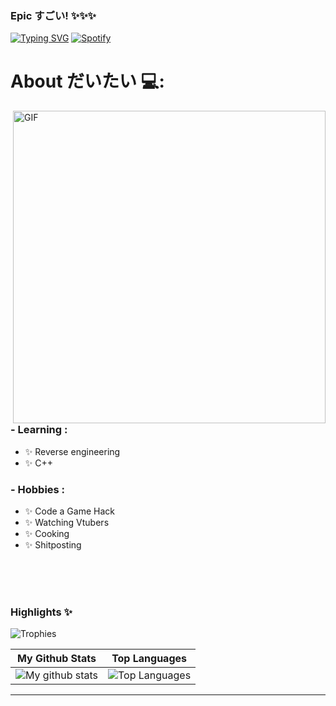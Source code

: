 ### Epic すごい! ✨✨✨
[![Typing SVG](https://readme-typing-svg.herokuapp.com?color=03A062&multiline=true&height=75&lines=%22Numbers+don't+lie%22;-+Tej+F9+2021)](https://git.io/typing-svg)
[![Spotify](https://novatorem.vercel.app/api/spotify)](https://open.spotify.com/track/0t3ZvGKlmYmVsDzBJAXK8C?si=633450975dfb4998)

# About だいたい 💻:

<img hight="400" width="500" alt="GIF" align="right" src="https://github.com/PixelGM/PixelGM/blob/main/assets/1936.gif">

### - Learning :
- ✨  Reverse engineering
- ✨ C++

### - Hobbies : 
- ✨ Code a Game Hack
- ✨ Watching Vtubers
- ✨ Cooking
- ✨ Shitposting

</br>
</br>
</br>

### Highlights ✨

![Trophies](https://github-profile-trophy.vercel.app/?username=danielkrupinski&theme=darkhub&column=5&margin-w=15&margin-h=15)



|                                                 My Github Stats                                                 |                                                      Top Languages                                                      |
| :-------------------------------------------------------------------------------------------------------------: | :---------------------------------------------------------------------------------------------------------------------: |
| ![My github stats](https://github-readme-stats.vercel.app/api?username=PixelGM&show_icons=true&theme=radical) | ![Top Languages](https://github-readme-stats.vercel.app/api/top-langs/?username=PixelGM&layout=compact&theme=radical) |

---
